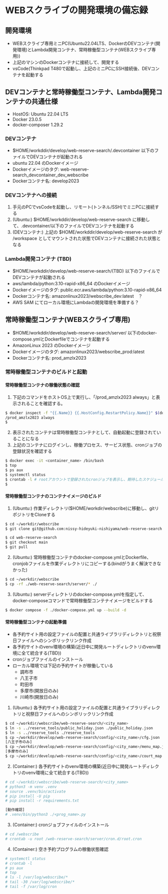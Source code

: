 # WEBスクライブの開発環境の備忘録


## 開発環境

- WEBスクライブ専用ミニPC(Ubuntu22.04LTS、DockerのDEVコンテナ(開発環境)とLambda開発コンテナ、常時稼働型コンテナ(WEBスクライブ専用))
- 上記のマシンのDockerコンテナに接続して、開発する
- vsCode(Thinkpad T480で起動し、上記のミニPCにSSH接続後、DEVコンテナを起動する

## DEVコンテナと常時稼働型コンテナ、Lambda開発コンテナの共通仕様

- HostOS: Ubuntu 22.04 LTS
- Docker 23.0.5
- docker-composer 1.29.2

### DEVコンテナ

- $HOME/workddir/develop/web-reserve-search/.devcontainer 以下のファイルでDEVコンテナが起動される
- ubuntu 22.04 のDockerイメージ
- Dockerイメージのタグ: web-reserve-search_devcontainer_dev_webscribe
- Dockerコンテナ名: develop2023

### DEVコンテナへの接続

1. 手元のPCでvsCodeを起動し、リモート(トンネル/SSH)でミニPCに接続する
2. (Ubuntu:) $HOME/workddir/develop/web-reserve-search に移動して、.devcontainer/以下のファイルでDEVコンテナを起動する
3. (DEVコンテナ:) 上記の $HOME/workddir/develop/web-reserve-search が /workspace としてマウントされた状態でDEVコンテナに接続された状態となる


### Lambda開発コンテナ (TBD)

- $HOME/workddir/develop/web-reserve-search/(TBD) 以下のファイルでDEVコンテナが起動される
- aws/lambda/python:3.10-rapid-x86_64 のDockerイメージ
- Dockerイメージのタグ: public.ecr.aws/lambda/python:3.10-rapid-x86_64
- Dockerコンテナ名:  amazonlinux2023/webscribe_dev:latest　？
- AWS SAM にてローカル環境にLambdaの開発環境を準備する？

## 常時稼働型コンテナ(WEBスクライブ専用)

- $HOME/workddir/develop/web-reserve-search/server/ 以下のdocker-compose.ymlとDockerfileでコンテナを起動する
- AmazonLinux 2023 のDockerイメージ
- Dockerイメージのタグ: amazonlinux2023/webscribe_prod:latest
- Dockerコンテナ名: prod_amzlx2023

### 常時稼働型コンテナのビルドと起動

#### 常時稼働型コンテナの稼働状態の確認

1. 下記のコマンドをホストOS上で実行し、「/prod_amzlx2023 always」と表示されることを確認する。
```bash
$ docker inspect -f "{{.Name}} {{.HostConfig.RestartPolicy.Name}}" $(docker ps -aq) | grep always
/prod_amzlx2023 always
$
```
2. 表示されたコンテナは常時稼働型コンテナとして、自動起動に登録されていることになる
3. 上記のコンテナにログインし、稼働プロセス、サービス状態、cronジョブの登録状況を確認する
```bash
$ docker exec -it <container_name> /bin/bash
$ top
$ ps aux
$ systemctl status
$ crontab -l # rootアカウントで登録されたcronジョブを表示し、期待したスケジュールが登録されていればよい
$
```

#### 常時稼働型コンテナのコンテナイメージのビルド

1. (Ubuntu:) 作業ディレクトリ($HOME/workdir/webscribe)に移動し、gitリポジトリをCloneする
```bash
$ cd ~/workdir/webscribe
$ git clone git@github.com:nissy-hideyuki-nishiyama/web-reserve-search.git

$ cd web-reserve-search
$ git checkout main
$ git pull
```

2. (Ubuntu:) 常時稼働型コンテナのdocker-compose.ymlとDockerfile、cronjobファイルを作業ディレクトリにコピーする(bindがうまく解決できなかった)
```bash
$ cd ~/workdir/webscribe
$ cp -rf ./web-reserve-search/server/* ./
```

3. (Ubuntu:) serverディレクトリのdocker-compose.ymlを指定して、docker-composeコマンドで常時稼働型コンテナイメージをビルドする
```bash
$ docker compose -f ./docker-compose.yml up --build -d
```


#### 常時稼働型コンテナの起動準備

- 各予約サイト用の設定ファイルの配置と共通ライブラリディレクトリと祝祭日ファイルへのシンボリックリンク作成
- 各予約サイトのvenv環境の構築(近日中に開発ルートディレクトリのvenv環境に全て統合する(TBD))
- cronジョブファイルのインストール
- ローカル環境では下記の予約サイトが稼働している
  - 調布市
  - 八王子市
  - 町田市
  - 多摩市(開放日のみ)
  - 川崎市(開放日のみ)

1. (Ubuntu:) 各予約サイト用の設定ファイルの配置と共通ライブラリディレクトリと祝祭日ファイルへのシンボリックリンク作成
```bash
$ cd ~/workdir/webscribe/web-reserve-search/<city_name>
$ ln -s ../reserve_tools/public_holiday.json ./public_holiday.json
$ ln -s ../reserve_tools ./reserve_tools
$ cp ~/workdir/develop/web-reserve-search/config/<city_name>/cfg.json ./
[八王子市のみ]
$ cp ~/workdir/develop/web-reserve-search/config/<city_name>/menu_map.json ./
[多摩市のみ]
$ cp ~/workdir/develop/web-reserve-search/config/<city_name>/court_map.json ./
```

2. (Container:) 各予約サイトのvenv環境の構築(近日中に開発ルートディレクトリのvenv環境に全て統合する(TBD))
```bash
# cd ~/workdir/webscribe/web-reserve-search/<city_name>
# python3 -m venv .venv
# source .venv/bin/activate
# pip install -U pip
# pip install -r requirements.txt

[動作確認]
# .venv/bin/python3 ./<prog_name>.py
```

3. (Container:) cronジョブファイルのインストール
```bash
# cd /webscribe
# crontab -u root /web-reserve-search/server/cron.d/root.cron
```

4. (Container:) 空き予約プログラムの稼働状態確認
```bash
# systemctl status
# crontab -l 
# ps aux
# top
# ls -l /var/log/webscribe/*
# tail -30 /var/log/webscribe/*
# tail -f /var/log/cron
```
